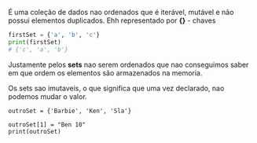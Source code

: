 É uma coleção de dados nao ordenados que é iterável, mutável e não possui elementos duplicados. Ehh representado por **{}** - chaves

```python
firstSet = {'a', 'b', 'c'}
print(firstSet)
# {'c', 'a', 'b'}
```

Justamente pelos **sets** nao serem ordenados que nao conseguimos saber em que ordem os elementos são armazenados na memoria.

Os sets sao imutaveis, o que significa que uma vez declarado, nao podemos mudar o valor.

```
outroSet = {'Barbie', 'Ken', 'Sla'}

outroSet[1] = "Ben 10"
print(outroSet)

```